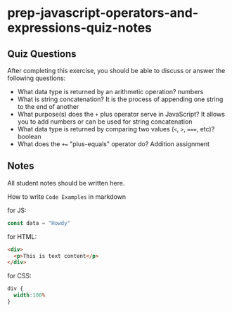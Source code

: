 # prep-javascript-operators-and-expressions-quiz-notes

## Quiz Questions

After completing this exercise, you should be able to discuss or answer the following questions:

- What data type is returned by an arithmetic operation?
numbers
- What is string concatenation?
It is the process of appending one string to the end of another
- What purpose(s) does the `+` plus operator serve in JavaScript?
It allows you to add numbers or can be used for string concatenation
- What data type is returned by comparing two values (`<`, `>`, `===`, etc)?
boolean
- What does the `+=` "plus-equals" operator do?
Addition assignment

## Notes

All student notes should be written here.


How to write `Code Examples` in markdown

for JS:
```javascript
const data = "Howdy"
```

for HTML:
```html
<div>
  <p>This is text content</p>
</div>
```

for CSS:
```css
div {
  width:100%
}
```
